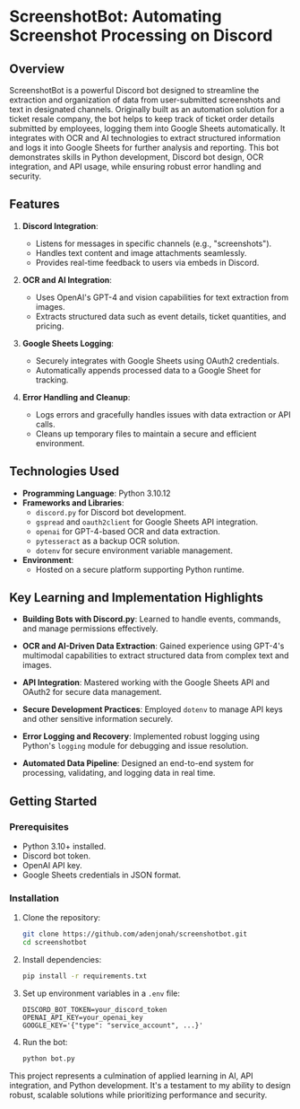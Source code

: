 
# ScreenshotBot: Automating Screenshot Processing on Discord

## Overview

ScreenshotBot is a powerful Discord bot designed to streamline the extraction and organization of data from user-submitted screenshots and text in designated channels. Originally built as an automation solution for a ticket resale company, the bot helps to keep track of ticket order details submitted by employees, logging them into Google Sheets automatically. It integrates with OCR and AI technologies to extract structured information and logs it into Google Sheets for further analysis and reporting. This bot demonstrates skills in Python development, Discord bot design, OCR integration, and API usage, while ensuring robust error handling and security.

## Features

1. **Discord Integration**:
   - Listens for messages in specific channels (e.g., "screenshots").
   - Handles text content and image attachments seamlessly.
   - Provides real-time feedback to users via embeds in Discord.

2. **OCR and AI Integration**:
   - Uses OpenAI's GPT-4 and vision capabilities for text extraction from images.
   - Extracts structured data such as event details, ticket quantities, and pricing.

3. **Google Sheets Logging**:
   - Securely integrates with Google Sheets using OAuth2 credentials.
   - Automatically appends processed data to a Google Sheet for tracking.

4. **Error Handling and Cleanup**:
   - Logs errors and gracefully handles issues with data extraction or API calls.
   - Cleans up temporary files to maintain a secure and efficient environment.

## Technologies Used

- **Programming Language**: Python 3.10.12
- **Frameworks and Libraries**:
  - `discord.py` for Discord bot development.
  - `gspread` and `oauth2client` for Google Sheets API integration.
  - `openai` for GPT-4-based OCR and data extraction.
  - `pytesseract` as a backup OCR solution.
  - `dotenv` for secure environment variable management.
- **Environment**:
  - Hosted on a secure platform supporting Python runtime.

## Key Learning and Implementation Highlights

- **Building Bots with Discord.py**:
  Learned to handle events, commands, and manage permissions effectively.
  
- **OCR and AI-Driven Data Extraction**:
  Gained experience using GPT-4's multimodal capabilities to extract structured data from complex text and images.

- **API Integration**:
  Mastered working with the Google Sheets API and OAuth2 for secure data management.

- **Secure Development Practices**:
  Employed `dotenv` to manage API keys and other sensitive information securely.

- **Error Logging and Recovery**:
  Implemented robust logging using Python's `logging` module for debugging and issue resolution.

- **Automated Data Pipeline**:
  Designed an end-to-end system for processing, validating, and logging data in real time.

## Getting Started

### Prerequisites

- Python 3.10+ installed.
- Discord bot token.
- OpenAI API key.
- Google Sheets credentials in JSON format.

### Installation

1. Clone the repository:
   ```bash
   git clone https://github.com/adenjonah/screenshotbot.git
   cd screenshotbot
   ```

2. Install dependencies:
   ```bash
   pip install -r requirements.txt
   ```

3. Set up environment variables in a `.env` file:
   ```env
   DISCORD_BOT_TOKEN=your_discord_token
   OPENAI_API_KEY=your_openai_key
   GOOGLE_KEY='{"type": "service_account", ...}'
   ```

4. Run the bot:
   ```bash
   python bot.py
   ```

This project represents a culmination of applied learning in AI, API integration, and Python development. It's a testament to my ability to design robust, scalable solutions while prioritizing performance and security.
